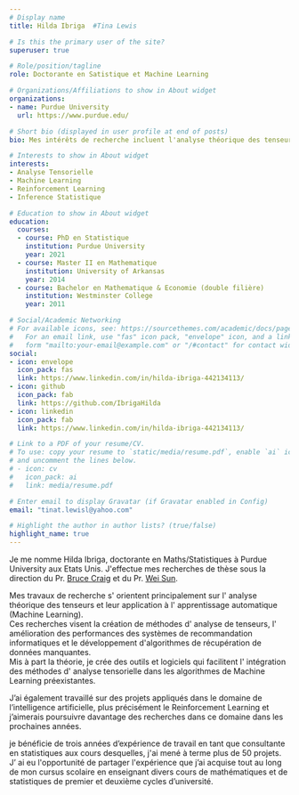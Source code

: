 ```yaml
---
# Display name
title: Hilda Ibriga  #Tina Lewis

# Is this the primary user of the site?
superuser: true

# Role/position/tagline
role: Doctorante en Satistique et Machine Learning

# Organizations/Affiliations to show in About widget
organizations:
- name: Purdue University
  url: https://www.purdue.edu/  

# Short bio (displayed in user profile at end of posts)
bio: Mes intérêts de recherche incluent l'analyse théorique des tenseurs et leur application à l'apprentissage automatique (Machine Learning). J'ai également travaillé sur des projets appliqués dans le domaine de l intelligence artificielle. Je beneficie également de 3 années d'expérience professionnelle en tant que consultant en statistique.

# Interests to show in About widget
interests:
- Analyse Tensorielle
- Machine Learning
- Reinforcement Learning
- Inference Statistique

# Education to show in About widget
education:
  courses:
  - course: PhD en Statistique
    institution: Purdue University
    year: 2021
  - course: Master II en Mathematique
    institution: University of Arkansas 
    year: 2014
  - course: Bachelor en Mathematique & Economie (double filière)
    institution: Westminster College 
    year: 2011

# Social/Academic Networking
# For available icons, see: https://sourcethemes.com/academic/docs/page-builder/#icons
#   For an email link, use "fas" icon pack, "envelope" icon, and a link in the
#   form "mailto:your-email@example.com" or "/#contact" for contact widget.
social:
- icon: envelope
  icon_pack: fas
  link: https://www.linkedin.com/in/hilda-ibriga-442134113/  
- icon: github
  icon_pack: fab
  link: https://github.com/IbrigaHilda  
- icon: linkedin
  icon_pack: fab
  link: https://www.linkedin.com/in/hilda-ibriga-442134113/  

# Link to a PDF of your resume/CV.
# To use: copy your resume to `static/media/resume.pdf`, enable `ai` icons in `params.toml`, 
# and uncomment the lines below.
# - icon: cv
#   icon_pack: ai
#   link: media/resume.pdf

# Enter email to display Gravatar (if Gravatar enabled in Config)
email: "tinat.lewisl@yahoo.com"

# Highlight the author in author lists? (true/false)
highlight_name: true
---
```


Je me nomme Hilda Ibriga, doctorante en Maths/Statistiques à Purdue University aux Etats Unis.  J'effectue mes recherches de thèse sous la direction du Pr. [Bruce Craig](https://www.stat.purdue.edu/~bacraig/) et du Pr. [Wei Sun](https://web.ics.purdue.edu/~sun244/). 

Mes travaux de recherche s' orientent principalement sur l' analyse théorique des tenseurs et leur application à l' apprentissage automatique (Machine Learning).  
Ces recherches visent la création de méthodes d' analyse de tenseurs, l' amélioration des performances des systèmes de recommandation informatiques et le développement d'algorithmes de récupération de données manquantes.  
Mis à part la théorie, je crée des outils et logiciels qui facilitent l' intégration des méthodes d' analyse  tensorielle dans les algorithmes de Machine Learning préexistantes.

J’ai également travaillé sur des projets appliqués dans le domaine de l’intelligence artificielle, plus précisément le Reinforcement Learning et j’aimerais poursuivre davantage des recherches dans ce domaine dans les prochaines années. 

je bénéficie de trois années d’expérience de travail en tant que consultante en statistiques aux cours desquelles,  j'ai mené à terme plus de 50 projets. J’ ai eu l'opportunité de partager l'expérience que j’ai acquise tout au long de mon cursus scolaire en enseignant divers cours de mathématiques et de statistiques de premier et deuxième cycles d’université.